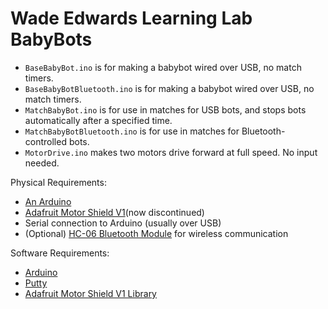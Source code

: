 # Wade Edwards Learning Lab BabyBots

 * ``BaseBabyBot.ino`` is for making a babybot wired over USB, no match timers.
 * ``BaseBabyBotBluetooth.ino`` is for making a babybot wired over USB, no match timers.
 * ``MatchBabyBot.ino`` is for use in matches for USB bots, and stops bots automatically after a specified time.
 * ``MatchBabyBotBluetooth.ino`` is for use in matches for Bluetooth-controlled bots.
 * ``MotorDrive.ino`` makes two motors drive forward at full speed. No input needed.

Physical Requirements:
 * [An Arduino](https://www.arduino.cc/)
 * [Adafruit Motor Shield V1](https://www.adafruit.com/product/81)(now discontinued)
 * Serial connection to Arduino (usually over USB)
 * (Optional) [HC-06 Bluetooth Module](https://www.amazon.com/Pass-Through-Communication-Compatible-Atomic-Market/dp/B00TNOO438) for wireless communication

Software Requirements:
 * [Arduino](https://www.arduino.cc/en/Main/Software)
 * [Putty](https://www.chiark.greenend.org.uk/~sgtatham/putty/latest.html)
 * [Adafruit Motor Shield V1 Library](https://github.com/adafruit/Adafruit-Motor-Shield-library)
